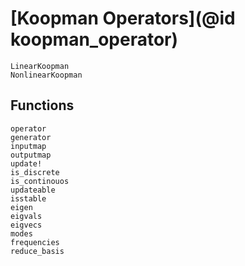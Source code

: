 # [Koopman Operators](@id koopman_operator)

```@docs
LinearKoopman
NonlinearKoopman
```

## Functions

```@docs
operator
generator
inputmap
outputmap
update!
is_discrete
is_continouos
updateable
isstable
eigen
eigvals
eigvecs
modes
frequencies
reduce_basis
```
